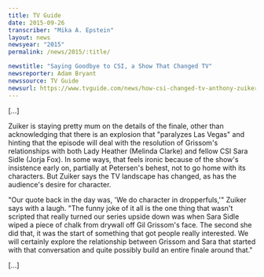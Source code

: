 ```yaml
---
title: TV Guide
date: 2015-09-26
transcriber: "Mika A. Epstein"
layout: news
newsyear: "2015"
permalink: /news/2015/:title/

newstitle: "Saying Goodbye to CSI, a Show That Changed TV"
newsreporter: Adam Bryant
newssource: TV Guide
newsurl: https://www.tvguide.com/news/how-csi-changed-tv-anthony-zuiker-william-petersen/
---
```


[...]

Zuiker is staying pretty mum on the details of the finale, other than acknowledging that there is an explosion that "paralyzes Las Vegas" and hinting that the episode will deal with the resolution of Grissom's relationships with both Lady Heather (Melinda Clarke) and fellow CSI Sara Sidle (Jorja Fox). In some ways, that feels ironic because of the show's insistence early on, partially at Petersen's behest, not to go home with its characters. But Zuiker says the TV landscape has changed, as has the audience's desire for character.

"Our quote back in the day was, 'We do character in dropperfuls,'" Zuiker says with a laugh. "The funny joke of it all is the one thing that wasn't scripted that really turned our series upside down was when Sara Sidle wiped a piece of chalk from drywall off Gil Grissom's face. The second she did that, it was the start of something that got people really interested. We will certainly explore the relationship between Grissom and Sara that started with that conversation and quite possibly build an entire finale around that."

[...]
